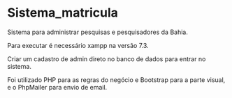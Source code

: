 # Sistema_matricula

Sistema para administrar pesquisas e pesquisadores da Bahia. 


Para executar é necessário xampp na versão 7.3.

Criar um cadastro de admin direto no banco de dados para entrar no sistema.

Foi utilizado PHP para as regras do negócio e Bootstrap para a parte visual, e o PhpMailer para envio de email.

